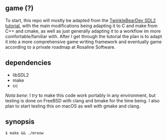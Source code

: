 ## game (?)

To start, this repo will mostly be adapted from the [TwinkleBearDev SDL2
tutorial](https://www.willusher.io/pages/sdl2), with the main
modifications being adapting it to C and make from C++ and cmake, as
well as just generally adapting it to a workflow im more
comfortable/familiar with. After I get through the tutorial the plan is
to adapt it into a more comprehensive game writing framework and
eventually game according to a private roadmap at Rosaline Software.

## dependencies
- libSDL2
- make
- cc

*Nota bene*: I try to make this code work portably in any environment,
but testing is done on FreeBSD with clang and bmake for the time being.
I also plan to start testing this on macOS as well with gmake and clang.

## synopsis
`$ make && ./mreow`
